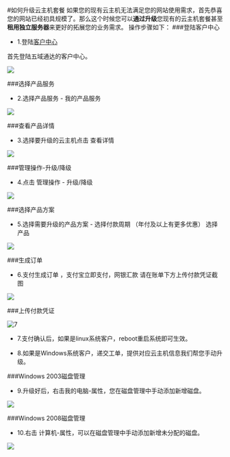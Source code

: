 <!-- --- title: 如何升级云主机套餐 -->
<!-- --- tags:套餐升级 云主机 客户中心 -->
#如何升级云主机套餐
如果您的现有云主机无法满足您的网站使用需求，首先恭喜您的网站已经初具规模了。那么这个时候您可以**通过升级**您现有的云主机套餐甚至**租用独立服务器**来更好的拓展您的业务需求。
操作步骤如下：
###登陆客户中心
* 1.登陆[客户中心](http://portal.51hosting.com)

首先登陆五域通达的客户中心。

![][1]

###选择产品服务

* 2.选择产品服务 - 我的产品服务

![][2]

###查看产品详情

* 3.选择要升级的云主机点击 查看详情

![][3]

###管理操作-升级/降级

* 4.点击 管理操作 - 升级/降级

![][4]

###选择产品方案

* 5.选择需要升级的产品方案 - 选择付款周期 （年付及以上有更多优惠） 选择产品

![][5]


###生成订单

* 6.支付生成订单 ，支付宝立即支付，网银汇款 请在账单下方上传付款凭证截图

![][6]

###上传付款凭证

![7](http://ww4.sinaimg.cn/large/a74e55b4jw1dz50s52yrej.jpg)

* 7.支付确认后，如果是linux系统客户，reboot重启系统即可生效。  

* 8.如果是Windows系统客户，递交工单，提供对应云主机信息我们帮您手动升级。

###Windows 2003磁盘管理

* 9.升级好后，右击我的电脑-属性，您在磁盘管理中手动添加新增磁盘。

![][7]

###Windows 2008磁盘管理

* 10.右击 计算机-属性，可以在磁盘管理中手动添加新增未分配的磁盘。

![](http://i1.51hosting.com/2013-11-29_15_56_1.jpg)

[1]:http://ww4.sinaimg.cn/large/a74eed94jw1dz50olkp23j.jpg
[2]:http://ww4.sinaimg.cn/large/a74e55b4jw1dz50n06xtoj.jpg
[3]:http://ww2.sinaimg.cn/large/a74ecc4cjw1dz50nqlqeoj.jpg
[4]:http://ww2.sinaimg.cn/large/a74e55b4jw1dz50pa69ukj.jpg
[5]:http://ww2.sinaimg.cn/large/a74ecc4cjw1dz50po2uxaj.jpg
[6]:http://ww4.sinaimg.cn/large/a74eed94jw1dz50q6as22j.jpg
[7]:http://voga.emagineconcept.com/caicai/knowledgebase/diskcontrol.jpg